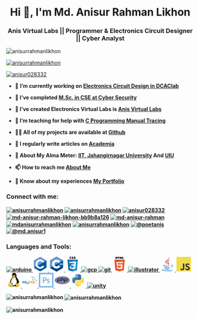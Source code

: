 <h1 align="center">Hi 👋, I'm Md. Anisur Rahman Likhon</h1>
<h3 align="center">Anis Virtual Labs || Programmer & Electronics Circuit Designer || Cyber Analyst</h3>

<p align="left"> <img src="https://komarev.com/ghpvc/?username=anisurrahmanlikhon&label=Profile%20views&color=0e75b6&style=flat" alt="anisurrahmanlikhon" /> </p>

<p align="left"> <a href="https://github.com/ryo-ma/github-profile-trophy"><img src="https://github-profile-trophy.vercel.app/?username=anisurrahmanlikhon" alt="anisurrahmanlikhon" /></a> </p>

<p align="left"> <a href="https://twitter.com/anisur028332" target="blank"><img src="https://img.shields.io/twitter/follow/anisur028332?logo=twitter&style=for-the-badge" alt="anisur028332" /></a> </p>

- 🔭 <b>I’m currently working on </b> <a href="https://dcaclab.com/users/28506/profile" target="blank"><b>Electronics Circuit Design in DCAClab<b></a>

- 🌱 I’ve completed <a href="https://cse.uiu.ac.bd/graduate-program/" target="blank"><b>M.Sc. in CSE at Cyber Security<b></a>

- 👯 I’ve created Electronics Virtual Labs is <a href="https://anis-vlabs.labsland.com/" target="blank"><b>Anis Virtual Labs<b></a>

- 🤝 I’m teaching for help with <a href="https://anisurrahmanlikhon.github.io/C-Programming-Manual-Tracing/" target="blank"><b>C Programming Manual Tracing<b></a>

- 👨‍💻 All of my projects are available at <a href="https://github.com/anisurrahmanlikhon/" target="blank"><b>Github<b></a>

- 📝 I regularly write articles on <a href="https://uiu-bd.academia.edu/MdAnisurRahman" target="blank"><b>Academia<b></a>

- 💬 About My Alma Meter: <a href="https://www.juniv.edu/institute/iit" target="blank"><b>IIT, Jahangirnagar University<b></a> And <a href="https://www.uiu.ac.bd/" target="blank"><b>UIU<b></a>

- 📫 How to reach me <a href="https://programming24.school.blog/about-me/" target="blank"><b>About Me<b></a>

- 📄 Know about my experiences <a href="https://poetanis.wixsite.com/md-anisur-rahman" target="blank"><b>My Portfolio<b></a>


<h3 align="left">Connect with me:</h3>
<p align="left">
<a href="https://codepen.io/anisurrahmanlikhon" target="blank"><img align="center" src="https://raw.githubusercontent.com/rahuldkjain/github-profile-readme-generator/master/src/images/icons/Social/codepen.svg" alt="anisurrahmanlikhon" height="30" width="40" /></a>
<a href="https://dev.to/anisurrahmanlikhon" target="blank"><img align="center" src="https://raw.githubusercontent.com/rahuldkjain/github-profile-readme-generator/master/src/images/icons/Social/devto.svg" alt="anisurrahmanlikhon" height="30" width="40" /></a>
<a href="https://twitter.com/anisur028332" target="blank"><img align="center" src="https://raw.githubusercontent.com/rahuldkjain/github-profile-readme-generator/master/src/images/icons/Social/twitter.svg" alt="anisur028332" height="30" width="40" /></a>
<a href="https://linkedin.com/in/md-anisur-rahman-likhon-bb9b8a126" target="blank"><img align="center" src="https://raw.githubusercontent.com/rahuldkjain/github-profile-readme-generator/master/src/images/icons/Social/linked-in-alt.svg" alt="md-anisur-rahman-likhon-bb9b8a126" height="30" width="40" /></a>
<a href="https://stackoverflow.com/users/14428928/md-anisur-rahman" target="blank"><img align="center" src="https://raw.githubusercontent.com/rahuldkjain/github-profile-readme-generator/master/src/images/icons/Social/stack-overflow.svg" alt="md-anisur-rahman" height="30" width="40" /></a>
<a href="https://kaggle.com/mdanisurrahmanlikhon" target="blank"><img align="center" src="https://raw.githubusercontent.com/rahuldkjain/github-profile-readme-generator/master/src/images/icons/Social/kaggle.svg" alt="mdanisurrahmanlikhon" height="30" width="40" /></a>
<a href="https://fb.com/anisurrahmanlikhon" target="blank"><img align="center" src="https://raw.githubusercontent.com/rahuldkjain/github-profile-readme-generator/master/src/images/icons/Social/facebook.svg" alt="anisurrahmanlikhon" height="30" width="40" /></a>
<a href="https://medium.com/@poetanis" target="blank"><img align="center" src="https://raw.githubusercontent.com/rahuldkjain/github-profile-readme-generator/master/src/images/icons/Social/medium.svg" alt="@poetanis" height="30" width="40" /></a>
<a href="https://www.hackerearth.com/@md.anisur1" target="blank"><img align="center" src="https://raw.githubusercontent.com/rahuldkjain/github-profile-readme-generator/master/src/images/icons/Social/hackerearth.svg" alt="@md.anisur1" height="30" width="40" /></a>
</p>

<h3 align="left">Languages and Tools:</h3>
<p align="left"> <a href="https://www.arduino.cc/" target="_blank" rel="noreferrer"> <img src="https://cdn.worldvectorlogo.com/logos/arduino-1.svg" alt="arduino" width="40" height="40"/> </a> <a href="https://www.cprogramming.com/" target="_blank" rel="noreferrer"> <img src="https://raw.githubusercontent.com/devicons/devicon/master/icons/c/c-original.svg" alt="c" width="40" height="40"/> </a> <a href="https://www.w3schools.com/cpp/" target="_blank" rel="noreferrer"> <img src="https://raw.githubusercontent.com/devicons/devicon/master/icons/cplusplus/cplusplus-original.svg" alt="cplusplus" width="40" height="40"/> </a> <a href="https://www.w3schools.com/css/" target="_blank" rel="noreferrer"> <img src="https://raw.githubusercontent.com/devicons/devicon/master/icons/css3/css3-original-wordmark.svg" alt="css3" width="40" height="40"/> </a> <a href="https://cloud.google.com" target="_blank" rel="noreferrer"> <img src="https://www.vectorlogo.zone/logos/google_cloud/google_cloud-icon.svg" alt="gcp" width="40" height="40"/> </a> <a href="https://git-scm.com/" target="_blank" rel="noreferrer"> <img src="https://www.vectorlogo.zone/logos/git-scm/git-scm-icon.svg" alt="git" width="40" height="40"/> </a> <a href="https://www.w3.org/html/" target="_blank" rel="noreferrer"> <img src="https://raw.githubusercontent.com/devicons/devicon/master/icons/html5/html5-original-wordmark.svg" alt="html5" width="40" height="40"/> </a> <a href="https://www.adobe.com/in/products/illustrator.html" target="_blank" rel="noreferrer"> <img src="https://www.vectorlogo.zone/logos/adobe_illustrator/adobe_illustrator-icon.svg" alt="illustrator" width="40" height="40"/> </a> <a href="https://www.java.com" target="_blank" rel="noreferrer"> <img src="https://raw.githubusercontent.com/devicons/devicon/master/icons/java/java-original.svg" alt="java" width="40" height="40"/> </a> <a href="https://developer.mozilla.org/en-US/docs/Web/JavaScript" target="_blank" rel="noreferrer"> <img src="https://raw.githubusercontent.com/devicons/devicon/master/icons/javascript/javascript-original.svg" alt="javascript" width="40" height="40"/> </a> <a href="https://www.linux.org/" target="_blank" rel="noreferrer"> <img src="https://raw.githubusercontent.com/devicons/devicon/master/icons/linux/linux-original.svg" alt="linux" width="40" height="40"/> </a> <a href="https://www.mysql.com/" target="_blank" rel="noreferrer"> <img src="https://raw.githubusercontent.com/devicons/devicon/master/icons/mysql/mysql-original-wordmark.svg" alt="mysql" width="40" height="40"/> </a> <a href="https://www.photoshop.com/en" target="_blank" rel="noreferrer"> <img src="https://raw.githubusercontent.com/devicons/devicon/master/icons/photoshop/photoshop-line.svg" alt="photoshop" width="40" height="40"/> </a> <a href="https://www.php.net" target="_blank" rel="noreferrer"> <img src="https://raw.githubusercontent.com/devicons/devicon/master/icons/php/php-original.svg" alt="php" width="40" height="40"/> </a> <a href="https://www.python.org" target="_blank" rel="noreferrer"> <img src="https://raw.githubusercontent.com/devicons/devicon/master/icons/python/python-original.svg" alt="python" width="40" height="40"/> </a> <a href="https://unity.com/" target="_blank" rel="noreferrer"> <img src="https://www.vectorlogo.zone/logos/unity3d/unity3d-icon.svg" alt="unity" width="40" height="40"/> </a> </p>

<p><img align="left" src="https://github-readme-stats.vercel.app/api/top-langs?username=anisurrahmanlikhon&show_icons=true&locale=en&layout=compact" alt="anisurrahmanlikhon" /></p>

<p>&nbsp;<img align="center" src="https://github-readme-stats.vercel.app/api?username=anisurrahmanlikhon&show_icons=true&locale=en" alt="anisurrahmanlikhon" /></p>

<p><img align="center" src="https://github-readme-streak-stats.herokuapp.com/?user=anisurrahmanlikhon&" alt="anisurrahmanlikhon" /></p>
